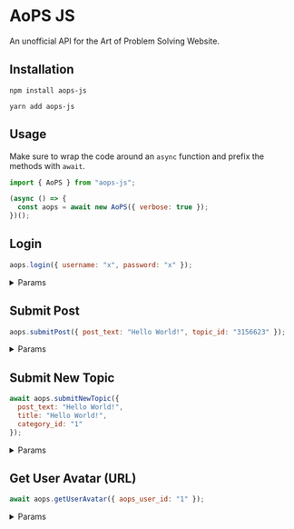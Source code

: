 # AoPS JS

An unofficial API for the Art of Problem Solving Website.

## Installation

```shell
npm install aops-js
```

```shell
yarn add aops-js
```

## Usage

Make sure to wrap the code around an `async` function and prefix the methods with `await`.

```js
import { AoPS } from "aops-js";

(async () => {
  const aops = await new AoPS({ verbose: true });
})();
```

## Login

```js
aops.login({ username: "x", password: "x" });
```

<details>

<summary>
Params
</summary>
<br/>

Required:

```
username
password
```

</details>

## Submit Post

```js
aops.submitPost({ post_text: "Hello World!", topic_id: "3156623" });
```

<details>

<summary>
Params
</summary>
<br/>
Required:

```
post_text
topic_id
```

Optional:

```
notify_email
allow_latex_errors
last_post_num
disable_bbcode
is_announcement
```

</details>

## Submit New Topic

```js
await aops.submitNewTopic({
  post_text: "Hello World!",
  title: "Hello World!",
  category_id: "1"
});
```

<details>

<summary>
Params
</summary>
<br/>

Required:

```
category_id
title
post_text
```

Optional:

```
tags
linked_tag
target_url
target_text
source
post_as_halp
pm_as_sheriff
allow_latex_errors
hidden_tags
restricted_tags
removed_autotags
notify_email
attachments
has_poll
poll_data
recipients
disable_bbcode
is_local_announcement
is_global_announcement
announce_through
```

</details>

## Get User Avatar (URL)

```js
await aops.getUserAvatar({ aops_user_id: "1" });
```

<details>

<summary>
Params
</summary>
<br/>
Required:

```
aops_user_id
```

<details>
